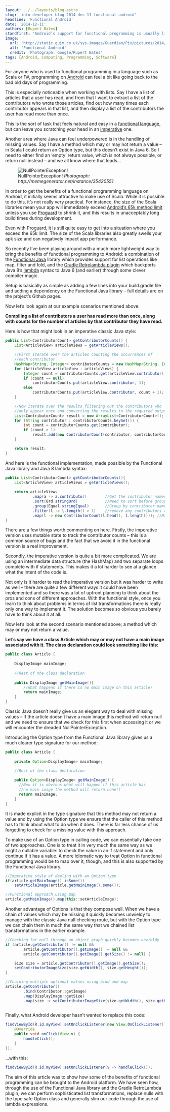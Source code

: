```yaml
---
layout: ../../layouts/blog.astro
slug: 'info-developer-blog-2014-dec-11-functional-android'
headline: 'Functional Android'
date: '2014-12-11'
authors: [Rupert Bates]
standfirst: 'Android’s support for functional programming is usually limited, but in this blogpost the Guardian shares techniques to bring the benefits of functional code to Java'
image:
  url: 'http://static.guim.co.uk/sys-images/Guardian/Pix/pictures/2014/12/4/1417694936751/522ab068-2d8f-42a4-a700-6a9e36327c54-928x1020.png'
  alt: 'Functional Android'
  credit: 'Photograph: Google/Rupert Bates'
tags: [Android, Computing, Programming, Software]
---
```


For anyone who is used to functional programming in a language such as Scala or F#, programming on [Android](https://www.theguardian.com/technology/android) can feel a bit like going back to the bad old days of programming.

This is especially noticeable when working with lists. Say I have a list of articles that a user has read, and from that I want to extract a list of the contributors who wrote those articles, find out how many times each contributor appears in that list, and then display a list of the contributors the user has read more than once.

This is the sort of task that feels natural and easy in a [functional language](http://en.wikipedia.org/wiki/Functional_programming), but can leave you scratching your head in an [imperative](http://en.wikipedia.org/wiki/Imperative_programming) one.

Another area where Java can feel underpowered is in the handling of missing values. Say I have a method which may or may not return a value – in Scala I could return an Option type, but this doesn’t exist in Java 6. So I need to either find an ‘empty’ return value, which is not always possible, or return null instead – and we all know where that leads...


   <figure>
   <img alt="NullPointerException!" src="https://i.guim.co.uk/img/static/sys-images/Guardian/Pix/pictures/2014/11/21/1416582159726/9931bb79-b4d7-4368-8402-ed0ebf7f79c3-384x480.jpeg?width=620&quality=45&auto=format&fit=max&dpr=2&s=bf908b7119af436c091d54f914e5e2c8" loading="lazy" />
   <figcaption>
     NullPointerException!
    <i>Photograph: http://memegenerator.net/instance/35420551</i>
    </figcaption>
    </figure>

In order to get the benefits of a functional programming language on Android, it initially seems attractive to make use of Scala. While it is possible to do this, it’s not really very practical. For instance, the size of the Scala libraries mean your app will immediately exceed [Android’s 65k method limit](https://developer.android.com/tools/building/multidex.html#about) unless you use [Proguard](http://proguard.sourceforge.net/) to shrink it, and this results in unacceptably long build times during development.

Even with Proguard, it is still quite easy to get into a situation where you exceed the 65k limit. The size of the Scala libraries also greatly swells your apk size and can negatively impact app performance.

So recently I’ve been playing around with a much more lightweight way to bring the benefits of functional programming to Android: a combination of the [Functional Java](http://www.functionaljava.org/) library which provides support for list operations like map, filter and fold, and the [Gradle Retrolambda plugin](https://github.com/evant/gradle-retrolambda) which backports Java 8’s [lambda](http://en.wikipedia.org/wiki/Lambda#Lambda_as_a_programming_construct) syntax to Java 6 (and earlier) through some clever compiler magic.

Setup is basically as simple as adding a few lines into your build.gradle file and adding a dependency on the Functional Java library – full details are on the project’s Github pages.

Now let’s look again at our example scenarios mentioned above:

**Compiling a list of contributors a user has read more than once, along with counts for the number of articles by that contributor they have read.**

Here is how that might look in an imperative classic Java style:

```java
public List<ContributorCount> getContributorCounts() {
    List<ArticleView> articleViews = getArticleViews();

    //First iterate over the articles counting the occurrences of
    //each contributor
    HashMap<String, Integer> contributorCounts = new HashMap<String, Integer>();
    for (ArticleView articleView : articleViews) {
        Integer count = contributorCounts.get(articleView.contributor);
        if (count == null)
            contributorCounts.put(articleView.contributor, 1);
        else
            contributorCounts.put(articleView.contributor, count + 1);
    }

    //Now iterate over the results filtering out the contributors who
    //only appear once and converting the results to the required output type
    List<ContributorCount> result = new ArrayList<ContributorCount>();
    for (String contributor : contributorCounts.keySet()) {
        int count = contributorCounts.get(contributor);
        if (count > 1)
            result.add(new ContributorCount(contributor, contributorCounts.get(contributor)));
    }

    return result;
}
```

And here is the functional implementation, made possible by the Functional Java library and Java 8 lambda syntax:

```java
public List<ContributorCount> getContributorCounts(){
    List<ArticleView> articleViews = getArticleViews(); 
    
    return articleViews
            .map(a -> a.contributor)        //Get the contributor names from the article views
            .sort(Ord.stringOrd)            //Need to sort before grouping
            .group(Equal.stringEqual)       //Group by contributor name
            .filter(l -> l.length() > 1)    //remove any contributors who only appear once
            .map(l -> new ContributorCount(l.head(), l.length())); //Map to the return type
}
```

There are a few things worth commenting on here. Firstly, the imperative version uses mutable state to track the contributor counts – this is a common source of bugs and the fact that we avoid it in the functional version is a real improvement.

Secondly, the imperative version is quite a bit more complicated. We are using an intermediate data structure (the HashMap) and two separate loops complete with if statements. This makes it a lot harder to see at a glance what the intent of the code is.

Not only is it harder to read the imperative version but it was harder to write as well – there are quite a few different ways it could have been implemented and so there was a lot of upfront planning to think about the pros and cons of different approaches. With the functional style, once you learn to think about problems in terms of list transformations there is really only one way to implement it. The solution becomes so obvious you barely have to think about it at all.

Now let’s look at the second scenario mentioned above; a method which may or may not return a value.

**Let’s say we have a class Article which may or may not have a main image associated with it. The class declaration could look something like this:**

```java
public class Article {
    
    DisplayImage mainImage;
    
    //Rest of the class declaration
    
    public DisplayImage getMainImage(){
        //What happens if there is no main image on this article?
        return mainImage;
    }
}
```

Classic Java doesn’t really give us an elegant way to deal with missing values – if the article doesn’t have a main image this method will return null and we need to ensure that we check for this first when accessing it or we will encounter the dreaded NullPointerException.

Introducing the Option type from the Functional Java library gives us a much clearer type signature for our method:

```java
public class Article {
    
    private Option<DisplayImage> mainImage;

    //Rest of the class declaration
    
    public Option<DisplayImage> getMainImage() {
      //Now it is obvious what will happen if this article has
      //no main image the method will return none()
      return mainImage;
    }
}
```

It is made explicit in the type signature that this method may not return a value and by using the Option type we ensure that the caller of this method has to think about what to do when it does. There is far less chance of us forgetting to check for a missing value with this approach.

To make use of an Option type in calling code, we can essentially take one of two approaches. One is to treat it in very much the same way as we might a nullable variable: to check the value in an if statement and only continue if it has a value. A more idiomatic way to treat Option in functional programming would be to map over it, though, and this is also supported by the Functional Java library.

```java
//Imperative style of dealing with an Option type
if(article.getMainImage().isSome())
    setArticleImage(article.getMainImage().some());

//Functional approach using map
article.getMainImage().map(this::setArticleImage);
```

Another advantage of Options is that they compose well. When we have a chain of values which may be missing it quickly becomes unwieldy to manage with the classic Java null checking route, but with the Option type we can chain them in much the same way that we chained list transformations in the earlier example.

```java
//Checking for null through an object graph quickly becomes unwieldy
if (article.getContributor() != null &&
        article.getContributor().getImage() != null &&
        article.getContributor().getImage().getSize() != null) {

    Size size = article.getContributor().getImage().getSize();
    setContributorImageSize(size.getWidth(), size.getHeight());
}

//Chaining multiple optional values using bind and map
article.getContributor()
        .bind(Contributor::getImage)
        .map(DisplayImage::getSize)
        .map(size -> setContributorImageSize(size.getWidth(), size.getHeight()));
        
```

Finally, what Android developer hasn’t wanted to replace this code:

```java
findViewById(R.id.myView).setOnClickListener(new View.OnClickListener() {
    @Override
    public void onClick(View v) {
        handleClick();
    }
});
```

...with this:

```java
findViewById(R.id.myView).setOnClickListener(v -> handleClick());
```

The aim of this article was to show how some of the benefits of functional programming can be brought to the Android platform. We have seen how, through the use of the Functional Java library and the Gradle RetroLambda plugin, we can perform sophisticated list transformations, replace nulls with the type safe Option class and generally slim our code through the use of lambda expressions.
